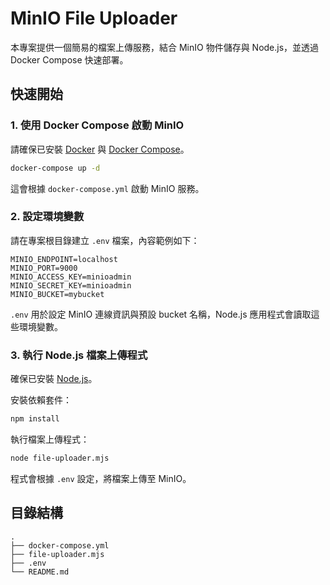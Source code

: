 # MinIO File Uploader

本專案提供一個簡易的檔案上傳服務，結合 MinIO 物件儲存與 Node.js，並透過 Docker Compose 快速部署。

## 快速開始

### 1. 使用 Docker Compose 啟動 MinIO

請確保已安裝 [Docker](https://www.docker.com/) 與 [Docker Compose](https://docs.docker.com/compose/)。

```bash
docker-compose up -d
```

這會根據 `docker-compose.yml` 啟動 MinIO 服務。

### 2. 設定環境變數

請在專案根目錄建立 `.env` 檔案，內容範例如下：

```env
MINIO_ENDPOINT=localhost
MINIO_PORT=9000
MINIO_ACCESS_KEY=minioadmin
MINIO_SECRET_KEY=minioadmin
MINIO_BUCKET=mybucket
```

`.env` 用於設定 MinIO 連線資訊與預設 bucket 名稱，Node.js 應用程式會讀取這些環境變數。

### 3. 執行 Node.js 檔案上傳程式

確保已安裝 [Node.js](https://nodejs.org/)。

安裝依賴套件：

```bash
npm install
```

執行檔案上傳程式：

```bash
node file-uploader.mjs
```

程式會根據 `.env` 設定，將檔案上傳至 MinIO。

## 目錄結構

```
.
├── docker-compose.yml
├── file-uploader.mjs
├── .env
└── README.md
```
